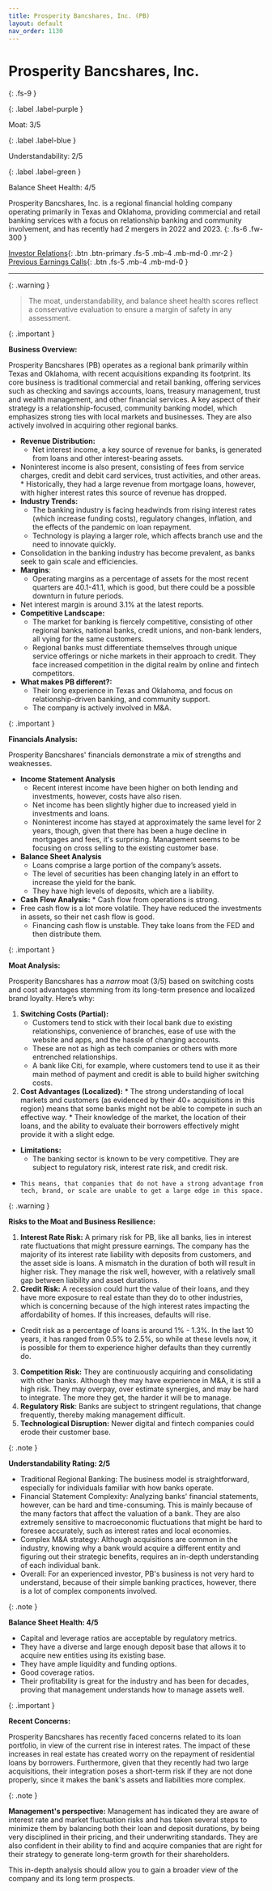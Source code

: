 ```yaml
---
title: Prosperity Bancshares, Inc. (PB)
layout: default
nav_order: 1130
---
```


# Prosperity Bancshares, Inc.
{: .fs-9 }

{: .label .label-purple }

Moat: 3/5

{: .label .label-blue }

Understandability: 2/5

{: .label .label-green }

Balance Sheet Health: 4/5

Prosperity Bancshares, Inc. is a regional financial holding company operating primarily in Texas and Oklahoma, providing commercial and retail banking services with a focus on relationship banking and community involvement, and has recently had 2 mergers in 2022 and 2023.
{: .fs-6 .fw-300 }

[Investor Relations](https://www.google.com/search?q=PB+investor+relations){: .btn .btn-primary .fs-5 .mb-4 .mb-md-0 .mr-2 }
[Previous Earnings Calls](https://discountingcashflows.com/company/PB/transcripts/){: .btn .fs-5 .mb-4 .mb-md-0 }

---

{: .warning }
>The moat, understandability, and balance sheet health scores reflect a conservative evaluation to ensure a margin of safety in any assessment.



{: .important }

**Business Overview:**

Prosperity Bancshares (PB) operates as a regional bank primarily within Texas and Oklahoma, with recent acquisitions expanding its footprint. Its core business is traditional commercial and retail banking, offering services such as checking and savings accounts, loans, treasury management, trust and wealth management, and other financial services. A key aspect of their strategy is a relationship-focused, community banking model, which emphasizes strong ties with local markets and businesses. They are also actively involved in acquiring other regional banks.
*   **Revenue Distribution:**
    *   Net interest income, a key source of revenue for banks, is generated from loans and other interest-bearing assets.
   *  Noninterest income is also present, consisting of fees from service charges, credit and debit card services, trust activities, and other areas.
     *   Historically, they had a large revenue from mortgage loans, however, with higher interest rates this source of revenue has dropped.
*   **Industry Trends:**
     *   The banking industry is facing headwinds from rising interest rates (which increase funding costs), regulatory changes, inflation, and the effects of the pandemic on loan repayment.
    *  Technology is playing a larger role, which affects branch use and the need to innovate quickly.
   * Consolidation in the banking industry has become prevalent, as banks seek to gain scale and efficiencies.
*   **Margins**:
       * Operating margins as a percentage of assets for the most recent quarters are 40.1-41.1, which is good, but there could be a possible downturn in future periods. 
   *   Net interest margin is around 3.1% at the latest reports.
*  **Competitive Landscape:**
    * The market for banking is fiercely competitive, consisting of other regional banks, national banks, credit unions, and non-bank lenders, all vying for the same customers.
   * Regional banks must differentiate themselves through unique service offerings or niche markets in their approach to credit. They face increased competition in the digital realm by online and fintech competitors.
*   **What makes PB different?:**
      *   Their long experience in Texas and Oklahoma, and focus on relationship-driven banking, and community support.
    *  The company is actively involved in M&A.

{: .important }

**Financials Analysis:**

Prosperity Bancshares' financials demonstrate a mix of strengths and weaknesses.
* **Income Statement Analysis**
   * Recent interest income have been higher on both lending and investments, however, costs have also risen.
   * Net income has been slightly higher due to increased yield in investments and loans.
   * Noninterest income has stayed at approximately the same level for 2 years, though, given that there has been a huge decline in mortgages and fees, it's surprising. Management seems to be focusing on cross selling to the existing customer base.
* **Balance Sheet Analysis**
   *   Loans comprise a large portion of the company’s assets.
   *   The level of securities has been changing lately in an effort to increase the yield for the bank.
    *   They have high levels of deposits, which are a liability.
*   **Cash Flow Analysis:**
        *  Cash flow from operations is strong.
  * Free cash flow is a lot more volatile. They have reduced the investments in assets, so their net cash flow is good.
       * Financing cash flow is unstable. They take loans from the FED and then distribute them.

{: .important }

**Moat Analysis:**

Prosperity Bancshares has a *narrow* moat (3/5) based on switching costs and cost advantages stemming from its long-term presence and localized brand loyalty. Here’s why:

1.  **Switching Costs (Partial):**
    *    Customers tend to stick with their local bank due to existing relationships, convenience of branches, ease of use with the website and apps, and the hassle of changing accounts.  
    *   These are not as high as tech companies or others with more entrenched relationships.
    *   A bank like Citi, for example, where customers tend to use it as their main method of payment and credit is able to build higher switching costs.
2.   **Cost Advantages (Localized):**
    *    The strong understanding of local markets and customers (as evidenced by their 40+ acquisitions in this region) means that some banks might not be able to compete in such an effective way.
    *  Their knowledge of the market, the location of their loans, and the ability to evaluate their borrowers effectively might provide it with a slight edge.
*   **Limitations:**
    *   The banking sector is known to be very competitive. They are subject to regulatory risk, interest rate risk, and credit risk.
  *     This means, that companies that do not have a strong advantage from tech, brand, or scale are unable to get a large edge in this space.

{: .warning }

**Risks to the Moat and Business Resilience:**

1.  **Interest Rate Risk:** A primary risk for PB, like all banks, lies in interest rate fluctuations that might pressure earnings. The company has the majority of its interest rate liability with deposits from customers, and the asset side is loans. A mismatch in the duration of both will result in higher risk. They manage the risk well, however, with a relatively small gap between liability and asset durations.
2.  **Credit Risk:**  A recession could hurt the value of their loans, and they have more exposure to real estate than they do to other industries, which is concerning because of the high interest rates impacting the affordability of homes. If this increases, defaults will rise.
   * Credit risk as a percentage of loans is around 1% - 1.3%. In the last 10 years, it has ranged from 0.5% to 2.5%, so while at these levels now, it is possible for them to experience higher defaults than they currently do.
3.  **Competition Risk:** They are continuously acquiring and consolidating with other banks. Although they may have experience in M&A, it is still a high risk. They may overpay, over estimate synergies, and may be hard to integrate. The more they get, the harder it will be to manage.
4.  **Regulatory Risk**: Banks are subject to stringent regulations, that change frequently, thereby making management difficult.
5.  **Technological Disruption:** Newer digital and fintech companies could erode their customer base.

{: .note }

**Understandability Rating: 2/5**

   *  Traditional Regional Banking: The business model is straightforward, especially for individuals familiar with how banks operate.
  * Financial Statement Complexity: Analyzing banks' financial statements, however, can be hard and time-consuming. This is mainly because of the many factors that affect the valuation of a bank. They are also extremely sensitive to macroeconomic fluctuations that might be hard to foresee accurately, such as interest rates and local economies.
   * Complex M&A strategy: Although acquisitions are common in the industry, knowing why a bank would acquire a different entity and figuring out their strategic benefits, requires an in-depth understanding of each individual bank.
  * Overall:  For an experienced investor, PB's business is not very hard to understand, because of their simple banking practices, however, there is a lot of complex components involved.

{: .note }

**Balance Sheet Health: 4/5**

   * Capital and leverage ratios are acceptable by regulatory metrics.
   * They have a diverse and large enough deposit base that allows it to acquire new entities using its existing base.
  *   They have ample liquidity and funding options.
  *  Good coverage ratios.
  *   Their profitability is great for the industry and has been for decades, proving that management understands how to manage assets well.

{: .important }

**Recent Concerns:**

Prosperity Bancshares has recently faced concerns related to its loan portfolio, in view of the current rise in interest rates. The impact of these increases in real estate has created worry on the repayment of residential loans by borrowers. Furthermore, given that they recently had two large acquisitions, their integration poses a short-term risk if they are not done properly, since it makes the bank's assets and liabilities more complex.

{: .note }

**Management's perspective:**
Management has indicated they are aware of interest rate and market fluctuation risks and has taken several steps to minimize them by balancing both their loan and deposit durations, by being very disciplined in their pricing, and their underwriting standards. They are also confident in their ability to find and acquire companies that are right for their strategy to generate long-term growth for their shareholders.

This in-depth analysis should allow you to gain a broader view of the company and its long term prospects.
